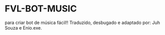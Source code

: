 # FVL-BOT-MUSIC
para criar bot de música fácil!!
Traduzido, desbugado e adaptado por: Juh Souza e Enio.exe.
